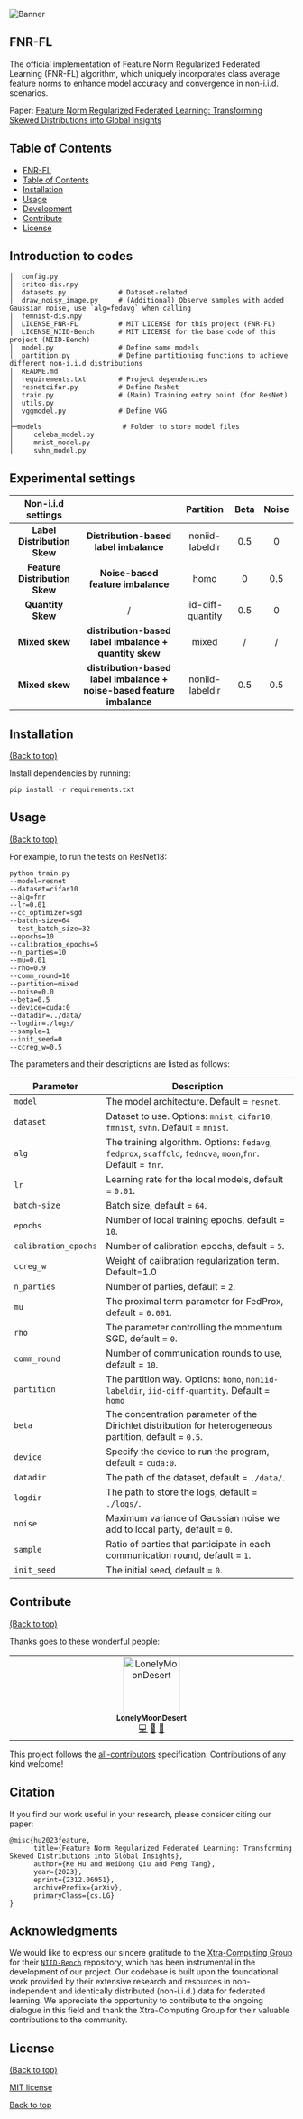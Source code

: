 ![Banner](https://cdn.jsdelivr.net/gh/LonelyMoonDesert/BlogImgBed2@main/img/20231211183533.png)

## FNR-FL

The official implementation of Feature Norm Regularized Federated Learning (FNR-FL) algorithm, which uniquely incorporates class average feature norms to enhance model accuracy and convergence in non-i.i.d. scenarios.

Paper: [Feature Norm Regularized Federated Learning: Transforming Skewed Distributions into Global Insights](https://arxiv.org/abs/2312.06951)



## Table of Contents

- [FNR-FL](#project-title)
- [Table of Contents](#table-of-contents)
- [Installation](#installation)
- [Usage](#usage)
- [Development](#development)
- [Contribute](#contribute)
- [License](#license)

## Introduction to codes

```shell
│  config.py	
│  criteo-dis.npy
│  datasets.py             # Dataset-related
│  draw_noisy_image.py     # (Additional) Observe samples with added Gaussian noise, use `alg=fedavg` when calling
│  femnist-dis.npy
│  LICENSE_FNR-FL          # MIT LICENSE for this project (FNR-FL)
│  LICENSE_NIID-Bench      # MIT LICENSE for the base code of this project (NIID-Bench)
│  model.py                # Define some models
│  partition.py            # Define partitioning functions to achieve different non-i.i.d distributions
│  README.md
│  requirements.txt        # Project dependencies
│  resnetcifar.py          # Define ResNet
│  train.py                # (Main) Training entry point (for ResNet)
│  utils.py
│  vggmodel.py             # Define VGG
│        
├─models                    # Folder to store model files
│     celeba_model.py
│     mnist_model.py
│     svhn_model.py

```

## Experimental settings

|    **Non-i.i.d settings**     |                                                              |   **Partition**   | **Beta** | **Noise** |
| :---------------------------: | :----------------------------------------------------------: | :---------------: | :------: | :-------: |
|  **Label Distribution Skew**  |            **Distribution-based label imbalance**            |  noniid-labeldir  |   0.5    |     0     |
| **Feature Distribution Skew** |              **Noise-based feature imbalance**               |       homo        |    0     |    0.5    |
|       **Quantity Skew**       |                              /                               | iid-diff-quantity |   0.5    |     0     |
|        **Mixed skew**         |    **distribution-based label imbalance + quantity skew**    |       mixed       |    /     |     /     |
|        **Mixed skew**         | **distribution-based label imbalance + noise-based feature imbalance** |  noniid-labeldir  |   0.5    |    0.5    |

## Installation

[(Back to top)](#table-of-contents)

Install dependencies by running:

```shell
pip install -r requirements.txt
```



## Usage
[(Back to top)](#table-of-contents)

For example, to run the tests on ResNet18:

```shell
python train.py 
--model=resnet
--dataset=cifar10
--alg=fnr
--lr=0.01
--cc_optimizer=sgd
--batch-size=64
--test_batch_size=32
--epochs=10
--calibration_epochs=5
--n_parties=10
--mu=0.01
--rho=0.9
--comm_round=10
--partition=mixed
--noise=0.0
--beta=0.5
--device=cuda:0
--datadir=../data/
--logdir=./logs/
--sample=1
--init_seed=0
--ccreg_w=0.5
```

The parameters and their descriptions are listed as follows:

| Parameter            | Description                                                  |
| -------------------- | ------------------------------------------------------------ |
| `model`              | The model architecture. Default = `resnet`.                  |
| `dataset`            | Dataset to use. Options: `mnist`, `cifar10`, `fmnist`, `svhn`. Default = `mnist`. |
| `alg`                | The training algorithm. Options: `fedavg`, `fedprox`, `scaffold`, `fednova`, `moon`,`fnr`. Default = `fnr`. |
| `lr`                 | Learning rate for the local models, default = `0.01`.        |
| `batch-size`         | Batch size, default = `64`.                                  |
| `epochs`             | Number of local training epochs, default = `10`.             |
| `calibration_epochs` | Number of calibration epochs, default = `5`.                 |
| `ccreg_w`            | Weight of calibration regularization term. Default=1.0       |
| `n_parties`          | Number of parties, default = `2`.                            |
| `mu`                 | The proximal term parameter for FedProx, default = `0.001`.  |
| `rho`                | The parameter controlling the momentum SGD, default = `0`.   |
| `comm_round`         | Number of communication rounds to use, default = `10`.       |
| `partition`          | The partition way. Options: `homo`, `noniid-labeldir`,  `iid-diff-quantity`. Default = `homo` |
| `beta`               | The concentration parameter of the Dirichlet distribution for heterogeneous partition, default = `0.5`. |
| `device`             | Specify the device to run the program, default = `cuda:0`.   |
| `datadir`            | The path of the dataset, default = `./data/`.                |
| `logdir`             | The path to store the logs, default = `./logs/`.             |
| `noise`              | Maximum variance of Gaussian noise we add to local party, default = `0`. |
| `sample`             | Ratio of parties that participate in each communication round, default = `1`. |
| `init_seed`          | The initial seed, default = `0`.                             |

## Contribute
[(Back to top)](#table-of-contents)

Thanks goes to these wonderful people:

<table>
  <tbody>
    <tr>
      <td align="center" valign="top" width="14.28%"><a href="https://github.com/LonelyMoonDesert"><img src="https://avatars.githubusercontent.com/u/56340292?v=4" width="100px;" alt="LonelyMoonDesert"/><br /><sub><b>LonelyMoonDesert</b></sub></a><br /><a href="https://github.com/LonelyMoonDesert/FNR-FL/commits?author=LonelyMoonDesert" title="Code">💻</a> <a href="" title="Design">🎨</a> <a href="" title="Ideas, Planning, & Feedback">🤔</a></td>
    </tr>
  </tbody>
</table>

This project follows the [all-contributors](https://github.com/all-contributors/all-contributors) specification. Contributions of any kind welcome!

## Citation

If you find our work useful in your research, please consider citing our paper:

```shell
@misc{hu2023feature,
      title={Feature Norm Regularized Federated Learning: Transforming Skewed Distributions into Global Insights}, 
      author={Ke Hu and WeiDong Qiu and Peng Tang},
      year={2023},
      eprint={2312.06951},
      archivePrefix={arXiv},
      primaryClass={cs.LG}
}
```



## Acknowledgments

We would like to express our sincere gratitude to the [Xtra-Computing Group](https://github.com/Xtra-Computing) for their [`NIID-Bench`](https://github.com/Xtra-Computing/NIID-Bench) repository, which has been instrumental in the development of our project. Our codebase is built upon the foundational work provided by their extensive research and resources in non-independent and identically distributed (non-i.i.d.) data for federated learning. We appreciate the opportunity to contribute to the ongoing dialogue in this field and thank the Xtra-Computing Group for their valuable contributions to the community.

## License

[(Back to top)](#table-of-contents)

[MIT license](./LICENSE_FNR-FL)

























































[Back to top](#table-of-contents)
